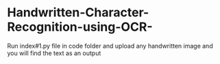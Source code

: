 # Handwritten-Character-Recognition-using-OCR-
Run index#1.py file in code folder 
and upload any handwritten image and you will find the text as an output
